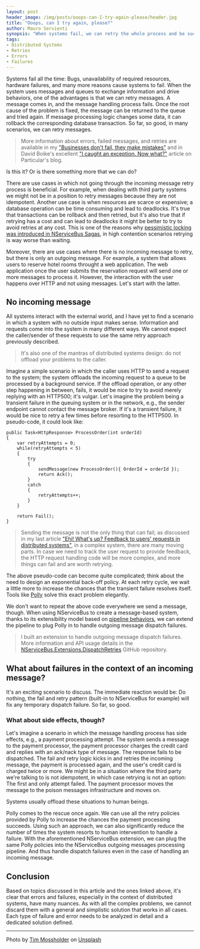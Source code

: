 ```yaml
---
layout: post
header_image: /img/posts/ooops-can-I-try-again-please/header.jpg
title: "Ooops, can I try again, please?"
author: Mauro Servienti
synopsis: "When systems fail, we can retry the whole process and be successful. However, there are scenarios in which retrying a subset of the process might be a better choice. Not all failures are born equal."
tags:
- Distributed Systems
- Retries
- Errors
- Failures
---
```


Systems fail all the time: Bugs, unavailability of required resources, hardware failures, and many more reasons cause systems to fail. When the system uses messages and queues to exchange information and drive behaviors, one of the advantages is that we can retry messages. A message comes in, and the message handling process fails. Once the root cause of the problem is fixed, the message can be returned to the queue and tried again. If message processing logic changes some data, it can rollback the corresponding database transaction. So far, so good, in many scenarios, we can retry messages.

> More information about errors, failed messages, and retries are available in my ["Businesses don't fail, they make mistakes"](https://milestone.topics.it/2019/09/10/businesses-dont-fail-they-make-mistakes.html) and in David Boike's excellent ["I caught an exception. Now what?"](https://particular.net/blog/but-all-my-errors-are-severe) article on Particular's blog.

Is this it? Or is there something more that we can do?

There are use cases in which not going through the incoming message retry process is beneficial. For example, when dealing with third party systems we might not be in a position to retry messages because they are not idempotent. Another use case is when resources are scarce or expensive; a database operation can be time consuming and lead to deadlocks. It's true that transactions can be rollback and then retried, but it's also true that if retrying has a cost and can lead to deadlocks it might be better to try to avoid retries at any cost. This is one of the reasons why [pessimistic locking was introduced in NServiceBus Sagas](https://particular.net/blog/optimizations-to-scatter-gather-sagas), in high contention scenarios retrying is way worse than waiting.

Moreover, there are use cases where there is no incoming message to retry, but there is only an outgoing message. For example, a system that allows users to reserve hotel rooms throught a web application. The web application once the user submits the reservation request will send one or more messages to process it. However, the interaction with the user happens over HTTP and not using messages. Let's start with the latter.

## No incoming message

All systems interact with the external world, and I have yet to find a scenario in which a system with no outside input makes sense. Information and requests come into the system in many different ways. We cannot expect the caller/sender of these requests to use the same retry approach previously described.

> It's also one of the mantras of distributed systems design: do not offload your problems to the caller.

Imagine a simple scenario in which the caller uses HTTP to send a request to the system; the system offloads the incoming request to a queue to be processed by a background service. If the offload operation, or any other step happening in between, fails, it would be nice to try to avoid merely replying with an HTTP500; it's vulgar.
Let's imagine the problem being a transient failure in the queuing system or in the network, e.g., the sender endpoint cannot contact the message broker. If it's a transient failure, it would be nice to retry a few times before resorting to the HTTP500. In pseudo-code, it could look like:

```
public Task<HttpResponse> ProcessOrder(int orderId)
{
    var retryAttempts = 0;
    while(retryAttempts < 5)
    {
        try
        {
            sendMessage(new ProcessOrder(){ OrderId = orderId });
            return Ack();
        }
        catch
        {
            retryAttempts++;
        }
    }

    return Fail();
}
```

> Sending the message is not the only thing that can fail; as discussed in my last article ["Ehi! What's up? Feedback to users' requests in distributed systems"](https://milestone.topics.it/2021/01/12/feedback-to-users-requests-in-distributed-systems.html), in a complex system, there are many moving parts. In case we need to track the user request to provide feedback, the HTTP request handling code will be more complex, and more things can fail and are worth retrying.

The above pseudo-code can become quite complicated; think about the need to design an exponential back-off policy. At each retry cycle, we wait a little more to increase the chances that the transient failure resolves itself. Tools like [Polly](https://github.com/App-vNext/Polly) solve this exact problem elegantly.

We don't want to repeat the above code everywhere we send a message, though. When using NServiceBus to create a message-based system, thanks to its extensibility model based on [pipeline behaviors](https://docs.particular.net/nservicebus/pipeline/manipulate-with-behaviors), we can extend the pipeline to plug Polly in to handle outgoing message dispatch failures.

> I built an extension to handle outgoing message dispatch failures. More information and API usage details in the [NServiceBus.Extensions.DispatchRetries](https://github.com/mauroservienti/NServiceBus.Extensions.DispatchRetries) GitHub repository.

## What about failures in the context of an incoming message?

It's an exciting scenario to discuss. The immediate reaction would be: Do nothing, the fail and retry pattern (built-in to NServiceBus for example) will fix any temporary dispatch failure. So far, so good.

### What about side effects, though?

Let's imagine a scenario in which the message handling process has side effects, e.g., a payment processing attempt. The system sends a message to the payment processor, the payment processor charges the credit card and replies with an ack/nack type of message.
The response fails to be dispatched. The fail and retry logic kicks in and retries the incoming message, the payment is processed again, and the user's credit card is charged twice or more. We might be in a situation where the third party we're talking to is not idempotent, in which case retrying is not an option: The first and only attempt failed. The payment processor moves the message to the poison messages infrastructure and moves on.

Systems usually offload these situations to human beings.

Polly comes to the rescue once again. We can use all the retry policies provided by Polly to increase the chances the payment processing succeeds. Using such an approach, we can also significantly reduce the number of times the system resorts to human intervention to handle a failure. With the aforementioned NServiceBus extension, we can plug the same Polly policies into the NServiceBus outgoing messages processing pipeline. And thus handle dispatch failures even in the case of handling an incoming message.

## Conclusion

Based on topics discussed in this article and the ones linked above, it's clear that errors and failures, especially in the context of distributed systems, have many nuances. As with all the complex problems, we cannot discard them with a general and simplistic solution that works in all cases. Each type of failure and error needs to be analyzed in detail and a dedicated solution defined.

---

<span>Photo by <a href="https://unsplash.com/@timmossholder?utm_source=unsplash&amp;utm_medium=referral&amp;utm_content=creditCopyText">Tim Mossholder</a> on <a href="https://unsplash.com/?utm_source=unsplash&amp;utm_medium=referral&amp;utm_content=creditCopyText">Unsplash</a></span>
